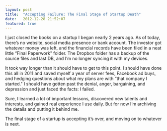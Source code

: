 ```yaml
---
layout: post
title:  "Accepting Failure: The Final Stage of Startup Death"
date:   2012-12-28 21:52:07
featured: true
---
```

I just closed the books on a startup I began nearly 2 years ago. As of today, there’s no website, social media presence or bank account. The investor got whatever money was left, and the financial records have been filed in a neat little “Final Paperwork" folder. The Dropbox folder has a backup of the source files and last DB, and I’m no longer syncing it with my devices.

It took way longer than it should have to get to this point. I should have done this all in 2011 and saved myself a year of server fees, Facebook ad buys, and hedging questions about what my plans are with “that company I started." I should have gotten past the denial, anger, bargaining, and depression and just faced the facts: I failed.

Sure, I learned a lot of important lessons, discovered new talents and interests, and gained real experience I use daily. But for now I’m archiving the details and putting it behind me.

The final stage of a startup is accepting it’s over, and moving on to whatever is next.
